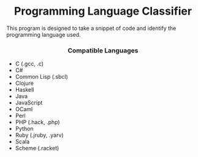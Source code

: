 # <div align="center">Programming Language Classifier </div>

This program is designed to take a snippet of code and identify the programming language used.


### <div align="center">Compatible Languages </div>
* C (.gcc, .c)
* C#
* Common Lisp (.sbcl)
* Clojure
* Haskell
* Java
* JavaScript
* OCaml
* Perl
* PHP (.hack, .php)
* Python
* Ruby (.jruby, .yarv)
* Scala
* Scheme (.racket)
